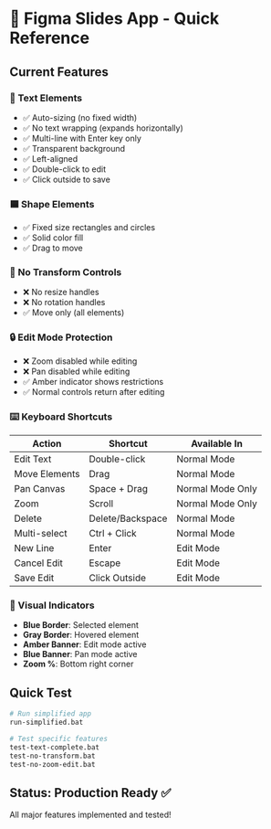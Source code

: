 # 🎯 Figma Slides App - Quick Reference

## Current Features

### 📝 Text Elements
- ✅ Auto-sizing (no fixed width)
- ✅ No text wrapping (expands horizontally)
- ✅ Multi-line with Enter key only
- ✅ Transparent background
- ✅ Left-aligned
- ✅ Double-click to edit
- ✅ Click outside to save

### 🟦 Shape Elements
- ✅ Fixed size rectangles and circles
- ✅ Solid color fill
- ✅ Drag to move

### 🚫 No Transform Controls
- ❌ No resize handles
- ❌ No rotation handles
- ✅ Move only (all elements)

### 🔒 Edit Mode Protection
- ❌ Zoom disabled while editing
- ❌ Pan disabled while editing
- ✅ Amber indicator shows restrictions
- ✅ Normal controls return after editing

### ⌨️ Keyboard Shortcuts
| Action | Shortcut | Available In |
|--------|----------|--------------|
| Edit Text | Double-click | Normal Mode |
| Move Elements | Drag | Normal Mode |
| Pan Canvas | Space + Drag | Normal Mode Only |
| Zoom | Scroll | Normal Mode Only |
| Delete | Delete/Backspace | Normal Mode |
| Multi-select | Ctrl + Click | Normal Mode |
| New Line | Enter | Edit Mode |
| Cancel Edit | Escape | Edit Mode |
| Save Edit | Click Outside | Edit Mode |

### 🎨 Visual Indicators
- **Blue Border**: Selected element
- **Gray Border**: Hovered element
- **Amber Banner**: Edit mode active
- **Blue Banner**: Pan mode active
- **Zoom %**: Bottom right corner

## Quick Test
```bash
# Run simplified app
run-simplified.bat

# Test specific features
test-text-complete.bat
test-no-transform.bat
test-no-zoom-edit.bat
```

## Status: Production Ready ✅
All major features implemented and tested!